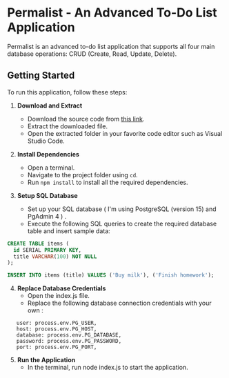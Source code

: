 # Permalist - An Advanced To-Do List Application

Permalist is an advanced to-do list application that supports all four main database operations: CRUD (Create, Read, Update, Delete).

## Getting Started

To run this application, follow these steps:

1. **Download and Extract**
   - Download the source code from [this link](https://github.com/Gaurav-Sharma-2002/To-Do-List_advanced/archive/refs/heads/main.zip).
   - Extract the downloaded file.
   - Open the extracted folder in your favorite code editor such as Visual Studio Code.

2. **Install Dependencies**
   - Open a terminal.
   - Navigate to the project folder using `cd`.
   - Run `npm install` to install all the required dependencies.

3. **Setup SQL Database**
   - Set up your SQL database ( I'm using PostgreSQL (version 15) and PgAdmin 4 ) .
   - Execute the following SQL queries to create the required database table and insert sample data:

```sql
CREATE TABLE items (
  id SERIAL PRIMARY KEY,
  title VARCHAR(100) NOT NULL
);

INSERT INTO items (title) VALUES ('Buy milk'), ('Finish homework');
```
4. **Replace Database Credentials**
    - Open the index.js file.
    - Replace the following database connection credentials with your own :
```
   user: process.env.PG_USER,
   host: process.env.PG_HOST,
   database: process.env.PG_DATABASE,
   password: process.env.PG_PASSWORD,
   port: process.env.PG_PORT,
```
5. **Run the Application**
   - In the terminal, run node index.js to start the application.
